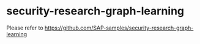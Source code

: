 # security-research-graph-learning

Please refer to https://github.com/SAP-samples/security-research-graph-learning
